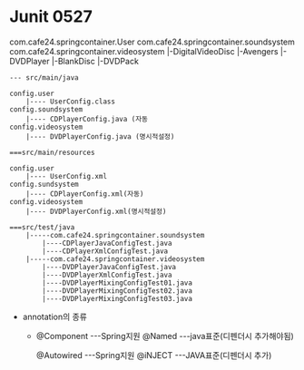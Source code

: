 # Junit 0527

com.cafe24.springcontainer.User
com.cafe24.springcontainer.soundsystem
com.cafe24.springcontainer.videosystem
    |-DigitalVideoDisc
    |-Avengers
    |-DVDPlayer
    |-BlankDisc
    |-DVDPack

    --- src/main/java

    config.user
    	|---- UserConfig.class
    config.soundsystem
    	|---- CDPlayerConfig.java (자동
    config.videosystem
    	|---- DVDPlayerConfig.java (명시적설정)

    ===src/main/resources

    config.user
    	|---- UserConfig.xml
    config.sundsystem
    	|---- CDPlayerConfig.xml(자동)
    config.videosystem
    	|---- DVDPlayerConfig.xml(명시적설정)

    ===src/test/java
    	|-----com.cafe24.springcontainer.soundsystem
    		|----CDPlayerJavaConfigTest.java
    		|----CDPlayerXmlConfigTest.java
    	|-----com.cafe24.springcontainer.videosystem
    		|----DVDPlayerJavaConfigTest.java
    		|----DVDPlayerXmlConfigTest.java
    		|----DVDPlayerMixingConfigTest01.java
    		|----DVDPlayerMixingConfigTest02.java
    		|----DVDPlayerMixingConfigTest03.java

* annotation의 종류
  * @Component ---Spring지원
    @Named ---java표준(디펜더시 추가해야됨)

    @Autowired ---Spring지원
    @iNJECT ---JAVA표준(디펜더시 추가)
